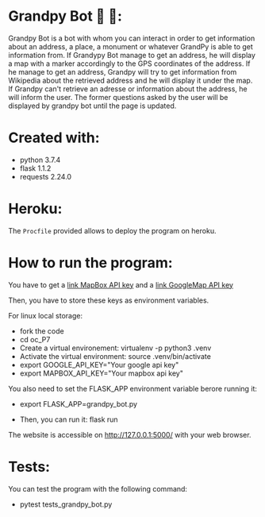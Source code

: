 # Grandpy Bot 🤖 👴:

Grandpy Bot is a bot with whom you can interact in order to get information about an address, a place, a monument or whatever GrandPy is able to get information from. If Grandypy Bot manage to get an address, he will display a map with a marker accordingly to the GPS coordinates of the address. If he manage to get an address, Grandpy will try to get information from Wikipedia about the retrieved address and he will display it under the map. If Grandpy can't retrieve an adresse or information about the address, he will inform the user. The former questions asked by the user will be displayed by grandpy bot until the page is updated.

# Created with:

* python 3.7.4
* flask 1.1.2
* requests 2.24.0

# Heroku:

The `Procfile` provided allows to deploy the program on heroku.

# How to run the program:

You have to get a [link MapBox API key](https://docs.mapbox.com/help/how-mapbox-works/access-tokens/) and  a [link GoogleMap API key](https://developers.google.com/maps/documentation/geocoding/get-api-key)

Then, you have to store these keys as environment variables.

For linux local storage:

* fork the code
* cd oc_P7
* Create a virtual environement: virtualenv -p python3 .venv
* Activate the virtual environment: source .venv/bin/activate
* export GOOGLE_API_KEY="Your google api key"
* export MAPBOX_API_KEY="Your mapbox api key"

You also need to set the FLASK_APP environment variable berore running it:

* export FLASK_APP=grandpy_bot.py

* Then, you can run it: flask run

The website is accessible on http://127.0.0.1:5000/ with your web browser.

# Tests:

You can test the program with the following command:

* pytest tests_grandpy_bot.py
